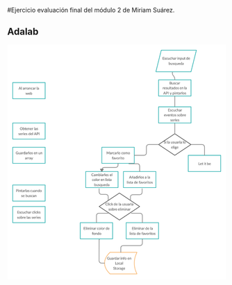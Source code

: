 #Ejercicio evaluación final del módulo 2 de Miriam Suárez.

## Adalab

<img src="./Diagrama de flujo.png" width="1000">
